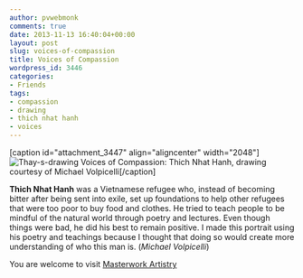 ```yaml
---
author: pvwebmonk
comments: true
date: 2013-11-13 16:40:04+00:00
layout: post
slug: voices-of-compassion
title: Voices of Compassion
wordpress_id: 3446
categories:
- Friends
tags:
- compassion
- drawing
- thich nhat hanh
- voices
---
```


[caption id="attachment_3447" align="aligncenter" width="2048"]![Thay-s-drawing](http://plumvillage.org/wp-content/uploads/2013/11/Thay-s-drawing.jpg) Voices of Compassion: Thich Nhat Hanh, drawing courtesy of Michael Volpicelli[/caption]

**Thich Nhat Hanh** was a Vietnamese refugee who, instead of becoming bitter after being sent into exile, set up foundations to help other refugees that were too poor to buy food and clothes. He tried to teach people to be mindful of the natural world through poetry and lectures. Even though things were bad, he did his best to remain positive. I made this portrait using his poetry and teachings because I thought that doing so would create more understanding of who this man is. (_Michael Volpicelli_)

You are welcome to visit [Masterwork Artistry](https://www.facebook.com/masterworkartistry)


